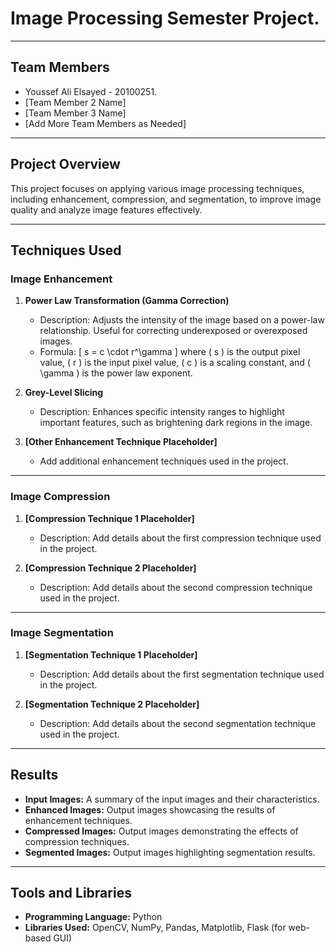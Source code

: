 # Image Processing Semester Project.
---

## Team Members
- Youssef Ali Elsayed - 20100251.
- [Team Member 2 Name]
- [Team Member 3 Name]
- [Add More Team Members as Needed]

---

## Project Overview
This project focuses on applying various image processing techniques, including enhancement, compression, and segmentation, to improve image quality and analyze image features effectively.

---

## Techniques Used

### Image Enhancement
1. **Power Law Transformation (Gamma Correction)**
   - Description: Adjusts the intensity of the image based on a power-law relationship. Useful for correcting underexposed or overexposed images.
   - Formula:
     \[
     s = c \cdot r^\gamma
     \]
     where \( s \) is the output pixel value, \( r \) is the input pixel value, \( c \) is a scaling constant, and \( \gamma \) is the power law exponent.

2. **Grey-Level Slicing**
   - Description: Enhances specific intensity ranges to highlight important features, such as brightening dark regions in the image.

3. **[Other Enhancement Technique Placeholder]**
   - Add additional enhancement techniques used in the project.

---

### Image Compression
1. **[Compression Technique 1 Placeholder]**
   - Description: Add details about the first compression technique used in the project.

2. **[Compression Technique 2 Placeholder]**
   - Description: Add details about the second compression technique used in the project.

---

### Image Segmentation
1. **[Segmentation Technique 1 Placeholder]**
   - Description: Add details about the first segmentation technique used in the project.

2. **[Segmentation Technique 2 Placeholder]**
   - Description: Add details about the second segmentation technique used in the project.

---

## Results
- **Input Images:** A summary of the input images and their characteristics.
- **Enhanced Images:** Output images showcasing the results of enhancement techniques.
- **Compressed Images:** Output images demonstrating the effects of compression techniques.
- **Segmented Images:** Output images highlighting segmentation results.

---

## Tools and Libraries
- **Programming Language:** Python
- **Libraries Used:** OpenCV, NumPy, Pandas, Matplotlib, Flask (for web-based GUI)